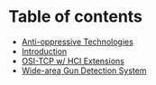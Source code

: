 # Table of contents

* [Anti-oppressive Technologies](README.md)
* [Introduction](introduction.md)
* [OSI-TCP w/ HCI Extensions](osi-tcp-w-hci-extensions.md)
* [Wide-area Gun Detection System](wide-area-gun-detection-system.md)
